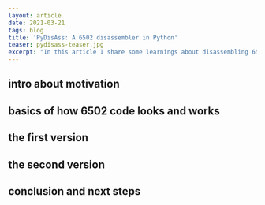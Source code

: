 ```yaml
---
layout: article
date: 2021-03-21
tags: blog
title: 'PyDisAss: A 6502 disassembler in Python'
teaser: pydisass-teaser.jpg
excerpt: "In this article I share some learnings about disassembling 6502 machine code. Turns out getting it to work around 80% is easy, improving to 90% is tricky and making it work 100% of the time almost impossible."
---
```



## intro about motivation


## basics of how 6502 code looks and works


## the first version


## the second version


## conclusion and next steps
